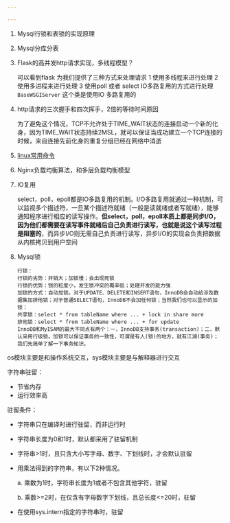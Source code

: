 ```yaml
---

---
```




1. Mysql行锁和表锁的实现原理

2. Mysql分库分表

3. Flask的高并发http请求实现，多线程模型？

   可以看到flask 为我们提供了三种方式来处理请求 
   1 使用多线程来进行处理 
   2 使用多进程来进行处理 
   3 使用poll 或者 select IO多路复用的方式进行处理　　`BaseWSGIServer` 这个类是使用IO 多路复用的 

4. http请求的三次握手和四次挥手，2倍的等待时间原因

   为了避免这个情况，TCP不允许处于TIME_WAIT状态的连接启动一个新的化身，因为TIME_WAIT状态持续2MSL，就可以保证当成功建立一个TCP连接的时候，来自连接先前化身的重复分组已经在网络中消逝

5. [linux常用命令](./linux常用命令.md)

6. Nginx负载均衡算法，和多层负载均衡模型

7. IO复用

   select，poll，epoll都是IO多路复用的机制。I/O多路复用就通过一种机制，可以监视多个描述符，一旦某个描述符就绪（一般是读就绪或者写就绪），能够通知程序进行相应的读写操作。**但select，poll，epoll本质上都是同步I/O，因为他们都需要在读写事件就绪后自己负责进行读写，也就是说这个读写过程是阻塞的**，而异步I/O则无需自己负责进行读写，异步I/O的实现会负责把数据从内核拷贝到用户空间
   
8. Mysql锁

   ```mysql
   行锁：
   行锁的劣势：开销大；加锁慢；会出现死锁
   行锁的优势：锁的粒度小，发生锁冲突的概率低；处理并发的能力强
   加锁的方式：自动加锁。对于UPDATE、DELETE和INSERT语句，InnoDB会自动给涉及数据集加排他锁；对于普通SELECT语句，InnoDB不会加任何锁；当然我们也可以显示的加锁：
   共享锁：select * from tableName where ... + lock in share more
   排他锁：select * from tableName where ... + for update 
   InnoDB和MyISAM的最大不同点有两个：一，InnoDB支持事务(transaction)；二，默认采用行级锁。加锁可以保证事务的一致性，可谓是有人(锁)的地方，就有江湖(事务)；我们先简单了解一下事务知识。
   ```

   

os模块主要是和操作系统交互，sys模块主要是与解释器进行交互

字符串驻留：

- 节省内存
- 运行效率高

驻留条件：

- 字符串只在编译时进行驻留，而非运行时

- 字符串长度为0和1时，默认都采用了驻留机制

- 字符串>1时，且只含大小写字母、数字、下划线时，才会默认驻留

- 用乘法得到的字符串，有以下2种情况。

  a. 乘数为1时，字符串长度为1或者不包含其他字符，驻留

  b. 乘数>=2时，在仅含有字母数字下划线，且总长度<=20时，驻留

- 在使用sys.intern指定的字符串时，驻留